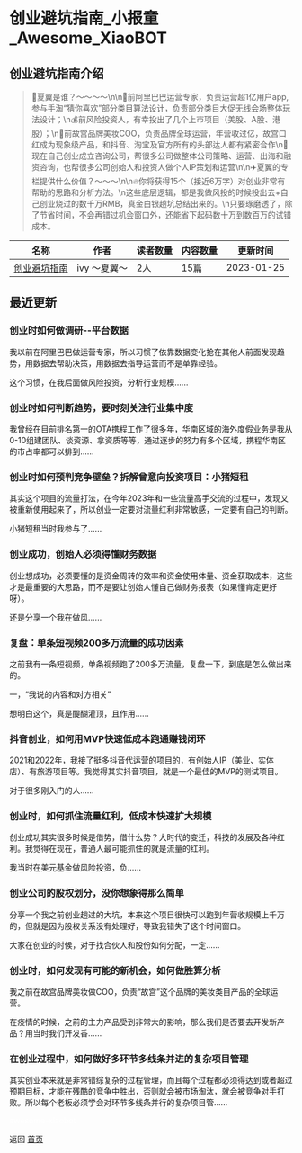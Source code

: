 # 创业避坑指南_小报童_Awesome_XiaoBOT

## 创业避坑指南介绍
> 💖夏翼是谁？～～～～\n\n👧前阿里巴巴运营专家，负责运营超1亿用户app,参与手淘“猜你喜欢”部分类目算法设计，负责部分类目大促无线会场整体玩法设计；\n💰前风险投资人，有幸投出了几个上市项目（美股、A股、港股）；\n💄前故宫品牌美妆COO，负责品牌全球运营，年营收过亿，故宫口红成为现象级产品，和抖音、淘宝及官方所有的头部达人都有紧密合作\n📲现在自己创业成立咨询公司，帮很多公司做整体公司策略、运营、出海和融资咨询，也帮很多公司创始人和投资人做个人IP策划和运营\n\n✈️夏翼的专栏提供什么价值？～～～\n\n🔥你将获得15个（接近6万字）对创业非常有帮助的思路和分析方法。\n这些底层逻辑，都是我做风投的时候投出去+自己创业烧过的数千万RMB，真金白银趟坑总结出来的。\n只要琢磨透了，除了节省时间，不会再错过机会窗口外，还能省下起码数十万到数百万的试错成本。  
  


|名称|作者|读者数量|内容数量|更新时间|
|---|---|---|---|---|
|[创业避坑指南](https://xiaobot.net/p/chuangye1?refer=9c3f1c95-a052-465a-9902-f6d75080262a)|ivy ～夏翼～|2人|15篇|2023-01-25|

## 最近更新
### 创业时如何做调研--平台数据

我以前在阿里巴巴做运营专家，所以习惯了依靠数据变化抢在其他人前面发现趋势，用数据去帮助决策，用数据去指导运营而不是单靠经验。

这个习惯，在我后面做风险投资，分析行业规模......

### 创业时如何判断趋势，要时刻关注行业集中度

我曾经在目前排名第一的OTA携程工作了很多年，华南区域的海外度假业务是我从0-10组建团队、谈资源、拿资质等等，通过逐步的努力有多个区域，携程华南区的市占率都可以排到......

### 创业时如何预判竞争壁垒？拆解曾意向投资项目：小猪短租

其实这个项目的流量打法，在今年2023年和一些流量高手交流的过程中，发现又被重新使用起来了，所以创业一定要对流量红利非常敏感，一定要有自己的判断。

小猪短租当时我参与了......

### 创业成功，创始人必须得懂财务数据

创业想成功，必须要懂的是资金周转的效率和资金使用体量、资金获取成本，这些才是最重要的大思路，而不是要让创始人懂自己做财务报表（如果懂肯定更好呀）。

还是分享一个我在做风......

### 复盘：单条短视频200多万流量的成功因素

之前我有一条短视频，单条视频跑了200多万流量，复盘一下，到底是怎么做出来的。

一，“我说的内容和对方相关”

想明白这个，真是醍醐灌顶，且作用......

### 抖音创业，如何用MVP快速低成本跑通赚钱闭环

2021和2022年，我接了挺多抖音代运营的项目的，有创始人IP（美业、实体店）、有旅游项目等。我觉得其实抖音项目，就是一个最佳的MVP的测试项目。

对于很多刚入门的人......

### 创业时，如何抓住流量红利，低成本快速扩大规模

创业成功其实很多时候是借势，借什么势？大时代的变迁，科技的发展及各种红利。我觉得在现在，普通人最可能抓住的就是流量的红利。

我当时在美元基金做风险投资，负......

### 创业公司的股权划分，没你想象得那么简单

分享一个我之前创业趟过的大坑，本来这个项目很快可以跑到年营收规模上千万的，但就是因为股权关系没有处理好，导致我错失了这个时间窗口。

大家在创业的时候，对于找合伙人和股份如何分配，一定......

### 创业时，如何发现有可能的新机会，如何做胜算分析

我之前在故宫品牌美妆做COO，负责“故宫”这个品牌的美妆类目产品的全球运营。

在疫情的时候，之前的主力产品受到非常大的影响，那么我们是否要去开发新产品？用当时我们开发香......

### 在创业过程中，如何做好多环节多线条并进的复杂项目管理

其实创业本来就是非常错综复杂的过程管理，而且每个过程都必须得达到或者超过预期目标，才能在残酷的竞争中胜出，否则就会被市场淘汰，就会被竞争对手打败。所以每个老板必须学会对环节多线条并行的复杂项目管......


<a href="https://github.com/Reno9527/awesome-xiaobot" style="color: white; text-decoration: none;">awesome-xiaobot</a>

返回 [首页](../README.md)
